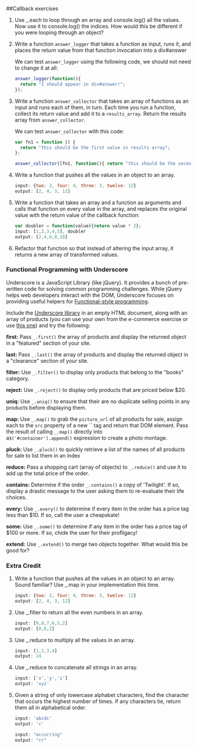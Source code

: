 ##Callback exercises

1. Use _.each to loop through an array and console.log() all the values. Now use it to console.log() the indices. How would this be different if you were looping through an object?

2. Write a function `answer_logger` that takes a function as input, runs it, and places the return value from that function invocation into a div#answer

   We can test `answer_logger` using the following code, we should not need to change it at all:

   ```javascript
   answer_logger(function(){
     return "I should appear in div#answer!";
   });
   ```

3. Write a function `answer_collector` that takes an array of functions as an input and runs each of them, in turn. Each time you run a function, collect its return value and add it to a `results_array`. Return the results array from `answer_collector`.

   We can test `answer_collector` with this code:

   ```javascript
   var fn1 = function () {
     return "this should be the first value in results array";
   };

   answer_collector([fn1, function(){ return "this should be the second value in results array"; }]);
   ```

4. Write a function that pushes all the values in an object to an array.

   ```javascript
   input: {two: 2, four: 4, three: 3, twelve: 12}
   output: [2, 4, 3, 12]
   ```

5. Write a function that takes an array and a function as arguments and calls that function on every value in the array, and replaces the original value with the return value of the callback function: 

   ```javascript
   var doubler = function(value){return value * 2};
   input: [1,2,3,4,5], doubler
   output: [2,4,6,8,10]
   ```

6. Refactor that function so that instead of altering the input array, it returns a new array of transformed values. 

### Functional Programming with Underscore

Underscore is a JavaScript Library (like jQuery). It provides a bunch of pre-written code for solving common programming challenges. While jQuery helps web developers interact with the DOM, Underscore focuses on providing useful helpers for [Functional-style programming](http://en.wikipedia.org/wiki/Functional_programming).

Include the [Underscore library](http://underscorejs.org/) in an empty HTML document, along with an array of products (you can use your own from the e-commerce exercise or use [this one](http://remote-prep.herokuapp.com/students/products.js)) and try the following:

**first:** Pass `_.first()` the array of products and display the returned object in a "featured" section of your site.

**last:** Pass `_.last()` the array of products and display the returned object in a "clearance" section of your site.

**filter:** Use `_.filter()` to display only products that belong to the "books" category.

**reject:** Use `_.reject()` to display only products that are priced below $20.

**uniq:** Use `_.uniq()` to ensure that their are no duplicate selling points in any products before displaying them.

**map:** Use `_.map()` to grab the `picture_url` of all products for sale, assign each to the `src` property of a new `` tag and return that DOM element. Pass the result of calling `_.map()` directly into a`$('#container').append()` expression to create a photo montage.

**pluck:** Use `_.pluck()` to quickly retrieve a list of the names of all products for sale to list them in an index

**reduce:** Pass a shopping cart (array of objects) to `_.reduce()` and use it to add up the total price of the order.

**contains:** Determine if the order `_.contains()` a copy of 'Twilight'. If so, display a drastic message to the user asking them to re-evaluate their life choices.

**every:** Use `_.every()` to determine if every item in the order has a price tag less than $10. If so, call the user a cheapskate!

**some:** Use `_.some()` to determine if any item in the order has a price tag of $100 or more. If so, chide the user for their profligacy!

**extend:** Use `_.extend()` to merge two objects together. What would this be good for?



### Extra Credit

1. Write a function that pushes all the values in an object to an array. Sound familiar? Use _.map in your implementation this time. 

   ```javascript
   input: {two: 2, four: 4, three: 3, twelve: 12}
   output: [2, 4, 3, 12]
   ```

2. Use _.filter to return all the even numbers in an array.

   ```javascript
   input: [9,8,7,6,5,2]
   output: [8,6,2]
   ```

3. Use _.reduce to multiply all the values in an array.

   ```javascript
   input: [1,2,3,4]
   output: 24
   ```

4. Use _.reduce to concatenate all strings in an array.

   ```javascript
   input: ['x','y','z']
   output: 'xyz'
   ```

5. Given a string of only lowercase alphabet characters, find the character that occurs the highest number of times. If any characters tie, return them all in alphabetical order.

   ```javascript
   input: 'abcdc'
   output: 'c'

   input: "occurring"
   output: "cr"
   ```

   ​

   ​

   ​



